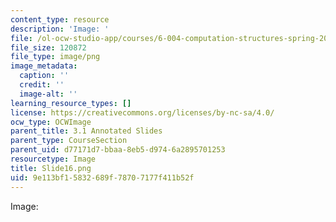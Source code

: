 ```yaml
---
content_type: resource
description: 'Image: '
file: /ol-ocw-studio-app/courses/6-004-computation-structures-spring-2017/9e113bf15832689f78707177f411b52f_Slide16.png
file_size: 120872
file_type: image/png
image_metadata:
  caption: ''
  credit: ''
  image-alt: ''
learning_resource_types: []
license: https://creativecommons.org/licenses/by-nc-sa/4.0/
ocw_type: OCWImage
parent_title: 3.1 Annotated Slides
parent_type: CourseSection
parent_uid: d77171d7-bbaa-8eb5-d974-6a2895701253
resourcetype: Image
title: Slide16.png
uid: 9e113bf1-5832-689f-7870-7177f411b52f
---
```

Image: 